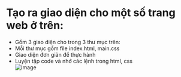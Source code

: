 # Tạo ra giao diện cho một số trang web ở trên:
* Gồm 3 giao diện cho trong 3 thư mục trên:
        <li> Mỗi thư mục gồm file index.html, main.css</li>
        <li> Giao diện đơn giản để thực hành</li>
        <li>Luyện tập code và nhớ các lệnh trong html, css</li>
![image](https://user-images.githubusercontent.com/92636328/179945984-c4df95b7-53b2-4451-864e-4532a5c81f7e.png)
